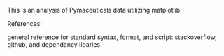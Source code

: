 This is an analysis of Pymaceuticals data utilizing matplotlib.

References:

general reference for standard syntax, format, and script: stackoverflow, github, and dependancy libaries.
